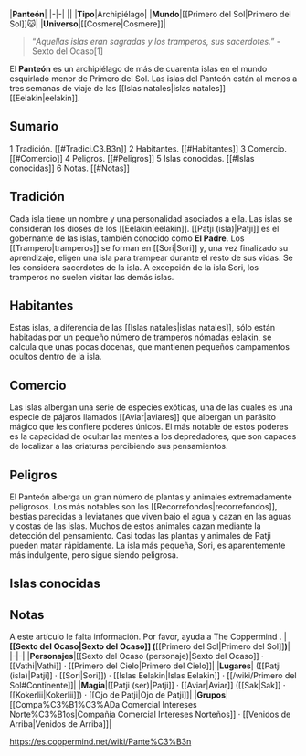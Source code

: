 

|**Panteón**|
|-|-|
||
|**Tipo**|Archipiélago|
|**Mundo**|[[Primero del Sol\|Primero del Sol]]🐱︎|
|**Universo**|[[Cosmere\|Cosmere]]|

>“*Aquellas islas eran sagradas y los tramperos, sus sacerdotes.*”
\-Sexto del Ocaso[1]


El **Panteón** es un archipiélago de más de cuarenta islas en el mundo esquirlado menor de Primero del Sol. Las islas del Panteón están al menos a tres semanas de viaje de las [[Islas natales\|islas natales]] [[Eelakin\|eelakin]].

## Sumario

1 Tradición. [[#Tradici.C3.B3n]] 
2 Habitantes. [[#Habitantes]] 
3 Comercio. [[#Comercio]] 
4 Peligros. [[#Peligros]] 
5 Islas conocidas. [[#Islas conocidas]] 
6 Notas. [[#Notas]] 


## Tradición
Cada isla tiene un nombre y una personalidad asociados a ella. Las islas se consideran los dioses de los [[Eelakin\|eelakin]]. [[Patji (isla)\|Patji]] es el gobernante de las islas, también conocido como **El Padre**. Los [[Trampero\|tramperos]] se forman en [[Sori\|Sori]] y, una vez finalizado su aprendizaje, eligen una isla para trampear durante el resto de sus vidas. Se les considera sacerdotes de la isla. A excepción de la isla Sori, los tramperos no suelen visitar las demás islas.

## Habitantes
Estas islas, a diferencia de las [[Islas natales\|islas natales]], sólo están habitadas por un pequeño número de tramperos nómadas eelakin, se calcula que unas pocas docenas, que mantienen pequeños campamentos ocultos dentro de la isla.

## Comercio
Las islas albergan una serie de especies exóticas, una de las cuales es una especie de pájaros llamados [[Aviar\|aviares]] que albergan un parásito mágico que les confiere poderes únicos. El más notable de estos poderes es la capacidad de ocultar las mentes a los depredadores, que son capaces de localizar a las criaturas percibiendo sus pensamientos.

## Peligros
El Panteón alberga un gran número de plantas y animales extremadamente peligrosos. Los más notables son los [[Recorrefondos\|recorrefondos]], bestias parecidas a leviatanes que viven bajo el agua y cazan en las aguas y costas de las islas. Muchos de estos animales cazan mediante la detección del pensamiento. Casi todas las plantas y animales de Patji pueden matar rápidamente. La isla más pequeña, Sori, es aparentemente más indulgente, pero sigue siendo peligrosa.

## Islas conocidas

## Notas

A este artículo le falta información. Por favor, ayuda a The Coppermind .
|**[[Sexto del Ocaso\|Sexto del Ocaso]] (**[[Primero del Sol\|Primero del Sol]]**)**|
|-|-|
|**Personajes**|[[Sexto del Ocaso (personaje)\|Sexto del Ocaso]] · [[Vathi\|Vathi]] · [[Primero del Cielo\|Primero del Cielo]]|
|**Lugares**| ([[Patji (isla)\|Patji]] · [[Sori\|Sori]]) · [[Islas Eelakin\|Islas Eelakin]] · [[/wiki/Primero del Sol#Continente]]|
|**Magia**|[[Patji (ser)\|Patji]] · [[Aviar\|Aviar]] ([[Sak\|Sak]] · [[Kokerlii\|Kokerlii]]) · [[Ojo de Patji\|Ojo de Patji]]|
|**Grupos**|[[Compa%C3%B1%C3%ADa Comercial Intereses Norte%C3%B1os\|Compañía Comercial Intereses Norteños]] · [[Venidos de Arriba\|Venidos de Arriba]]|



https://es.coppermind.net/wiki/Pante%C3%B3n